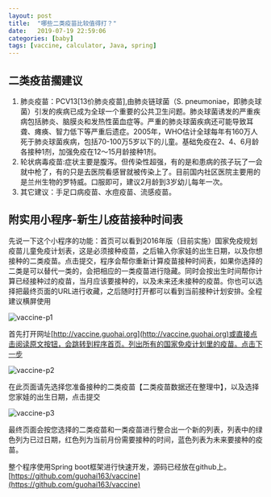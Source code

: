 ```yaml
---
layout: post
title:  "哪些二类疫苗比较值得打？"
date:   2019-07-19 22:59:06
categories: [baby]
tags: [vaccine, calculator, Java, spring]
---
```


## 二类疫苗擱建议

1. 肺炎疫苗：PCV13[13价肺炎疫苗],由肺炎链球菌（S. pneumoniae，即肺炎球菌）引发的疾病已成为全球一个重要的公共卫生问题。肺炎球菌诱发的严重疾病包括肺炎、脑膜炎和发热性菌血症等。严重的肺炎球菌疾病还可能导致耳聋、瘫痪、智力低下等严重后遗症。2005年，WHO估计全球每年有160万人死于肺炎球菌疾病，包括70-100万5岁以下的儿童。基础免疫在2、4、6月龄各接种1剂，加强免疫在12～15月龄接种1剂。
2. 轮状病毒疫苗:症状主要是腹泻。但传染性超强，有的是和患病的孩子玩了一会就中枪了，有的只是去医院看感冒就被传染上了。目前国内社区医院主要用的是兰州生物的罗特威。口服即可，建议2月龄到3岁幼儿每年一次。
3. 其它建议：手足口病疫苗、水痘疫苗、流感疫苗。


## 附实用小程序-新生儿疫苗接种时间表

 先说一下这个小程序的功能：首页可以看到2016年版（目前实施）国家免疫规划疫苗儿童免疫计划表，这是必须接种疫苗，之后输入你家娃的出生日期，以及你想接种的二类疫苗。点击提交，程序会帮你重新计算疫苗接种时间表，如果你选择的二类是可以替代一类的，会把相应的一类疫苗进行隐藏。同时会按出生时间帮你计算已经接种过的疫苗，当月应该要接种的，以及未来还未接种的疫苗。你也可以选择把最终页面的URL进行收藏，之后随时打开都可以看到当前接种计划安排。全程建议横屏使用

![vaccine-p1](http://blog.guohai.org/doc-pic/2019-07/vaccine-p1.png)

 首先打开网址[http://vaccine.guohai.org](http://vaccine.guohai.org)或直接点击阅读原文按钮，会跳转到程序首页。列出所有的国家免疫计划里的疫苗。点击下一步

![vaccine-p2](http://blog.guohai.org/doc-pic/2019-07/vaccine-p2.png)

在此页面请先选择您准备接种的二类疫苗【二类疫苗数据还在整理中】，以及选择您家娃的出生日期，点击提交

![vaccine-p3](http://blog.guohai.org/doc-pic/2019-07/vaccine-p3.png)

最终页面会按您选择的二类疫苗和一类疫苗进行整合出一个新的列表，列表中的绿色列为已过日期，红色列为当前月份需要接种的时间，蓝色列表为未来要接种的疫苗。

整个程序使用Spring boot框架进行快速开发，源码已经放在github上。[https://github.com/guohai163/vaccine](https://github.com/guohai163/vaccine)
